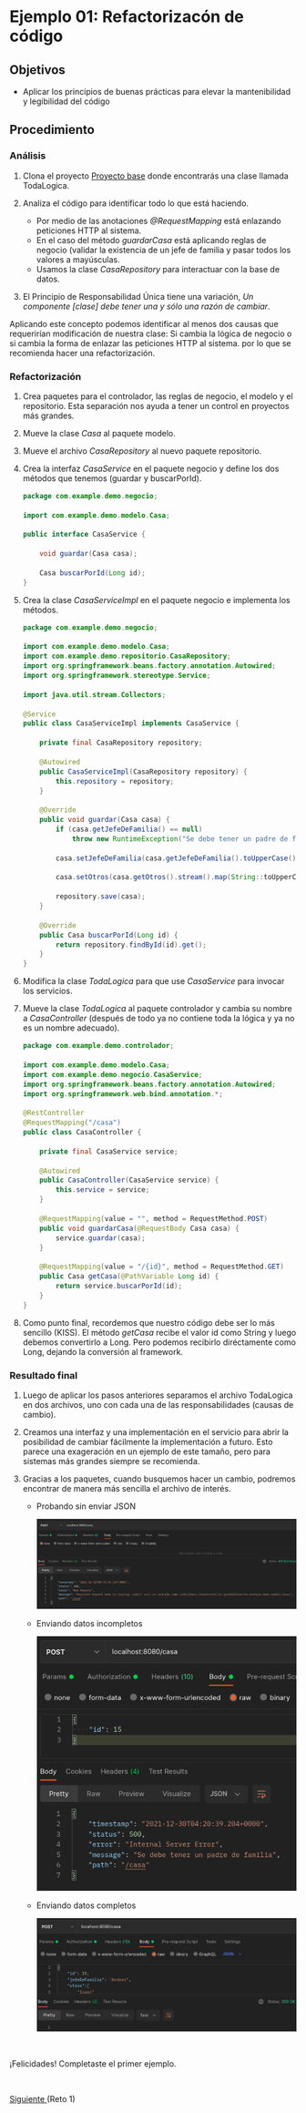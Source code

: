 # Ejemplo 01: Refactorizacón de código

## Objetivos
* Aplicar los principios de buenas prácticas para elevar la mantenibilidad y legibilidad del código

## Procedimiento

### Análisis

1. Clona el proyecto [Proyecto base](./codigo) donde encontrarás una clase llamada TodaLogica.

2. Analiza el código para identificar todo lo que está haciendo.
    
    - Por medio de las anotaciones _@RequestMapping_ está enlazando peticiones HTTP al sistema.
    - En el caso del método _guardarCasa_ está aplicando reglas de negocio (validar la existencia de un jefe de familia y pasar todos los valores a mayúsculas.
    - Usamos la clase _CasaRepository_ para interactuar con la base de datos.

3. El Principio de Responsabilidad Única tiene una variación, _Un componente [clase] debe tener una y sólo una razón de cambiar_.

  Aplicando este concepto podemos identificar al menos dos causas que requerirían modificación de nuestra clase: Si cambia la lógica de negocio o si cambia la forma de enlazar las peticiones HTTP al sistema. por lo que se recomienda hacer una refactorización.

### Refactorización

1. Crea paquetes para el controlador, las reglas de negocio, el modelo y el repositorio. Esta separación nos ayuda a tener un control en proyectos más grandes.

2. Mueve la clase _Casa_ al paquete modelo.

3. Mueve el archivo _CasaRepository_ al nuevo paquete repositorio.

4. Crea la interfaz _CasaService_ en el paquete negocio y define los dos métodos que tenemos (guardar y buscarPorId).

    ```java
    package com.example.demo.negocio;

    import com.example.demo.modelo.Casa;

    public interface CasaService {

        void guardar(Casa casa);

        Casa buscarPorId(Long id);
    }
    ```


5. Crea la clase _CasaServiceImpl_ en el paquete negocio e implementa los métodos.

    ```java
    package com.example.demo.negocio;

    import com.example.demo.modelo.Casa;
    import com.example.demo.repositorio.CasaRepository;
    import org.springframework.beans.factory.annotation.Autowired;
    import org.springframework.stereotype.Service;

    import java.util.stream.Collectors;

    @Service
    public class CasaServiceImpl implements CasaService {

        private final CasaRepository repository;

        @Autowired
        public CasaServiceImpl(CasaRepository repository) {
            this.repository = repository;
        }

        @Override
        public void guardar(Casa casa) {
            if (casa.getJefeDeFamilia() == null)
                throw new RuntimeException("Se debe tener un padre de familia");

            casa.setJefeDeFamilia(casa.getJefeDeFamilia().toUpperCase());

            casa.setOtros(casa.getOtros().stream().map(String::toUpperCase).collect(Collectors.toList()));

            repository.save(casa);
        }

        @Override
        public Casa buscarPorId(Long id) {
            return repository.findById(id).get();
        }
    }
    ```

6. Modifica la clase _TodaLogica_ para que use _CasaService_ para invocar los servicios.

7. Mueve la clase _TodaLogica_ al paquete controlador y cambia su nombre a _CasaController_ (después de todo ya no contiene toda la lógica y ya no es un nombre adecuado).

    ```java
    package com.example.demo.controlador;

    import com.example.demo.modelo.Casa;
    import com.example.demo.negocio.CasaService;
    import org.springframework.beans.factory.annotation.Autowired;
    import org.springframework.web.bind.annotation.*;

    @RestController
    @RequestMapping("/casa")
    public class CasaController {

        private final CasaService service;

        @Autowired
        public CasaController(CasaService service) {
            this.service = service;
        }

        @RequestMapping(value = "", method = RequestMethod.POST)
        public void guardarCasa(@RequestBody Casa casa) {
            service.guardar(casa);
        }

        @RequestMapping(value = "/{id}", method = RequestMethod.GET)
        public Casa getCasa(@PathVariable Long id) {
            return service.buscarPorId(id);
        }
    }
    ```

8. Como punto final, recordemos que nuestro código debe ser lo más sencillo (KISS). El método _getCasa_ recibe el valor id como String y luego debemos convertirlo a Long. Pero podemos recibirlo diréctamente como Long, dejando la conversión al framework.

### Resultado final

1. Luego de aplicar los pasos anteriores separamos el archivo TodaLogica en dos archivos, uno con cada una de las responsabilidades (causas de cambio). 

2. Creamos una interfaz y una implementación en el servicio para abrir la posibilidad de cambiar fácilmente la implementación a futuro. Esto parece una exageración en un ejemplo de este tamaño, pero para sistemas más grandes siempre se recomienda.

3. Gracias a los    paquetes, cuando busquemos hacer un cambio, podremos encontrar de manera más sencilla el archivo de interés.

    - Probando sin enviar JSON

        ![Prueba 1](./img/img_01.png)

    - Enviando datos incompletos

        ![Prueba 2](./img/img_02.png)

    - Enviando datos completos

        ![Prueba 3](./img/img_03.png)

<br/>

¡Felicidades! Completaste el primer ejemplo.

<br/>

[Siguiente ](../Reto-01/Readme.md)(Reto 1)